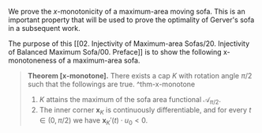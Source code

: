 We prove the $x$-monotonicity of a maximum-area moving sofa. This is an important property that will be used to prove the optimality of Gerver's sofa in a subsequent work.

The purpose of this [[02. Injectivity of Maximum-area Sofas/20. Injectivity of Balanced Maximum Sofa/00. Preface]] is to show the following x-monotoneness of a maximum-area sofa.

> __Theorem [x-monotone].__ There exists a cap $K$ with rotation angle $\pi/2$ such that the followings are true. ^thm-x-monotone
> 
> 1. $K$ attains the maximum of the sofa area functional $\mathcal{A}_{\pi/2}$.
> 2. The inner corner $\mathbf{x}_K$ is continuously differentiable, and for every $t \in (0, \pi/2)$ we have $\mathbf{x}_K'(t) \cdot u_0 < 0$.